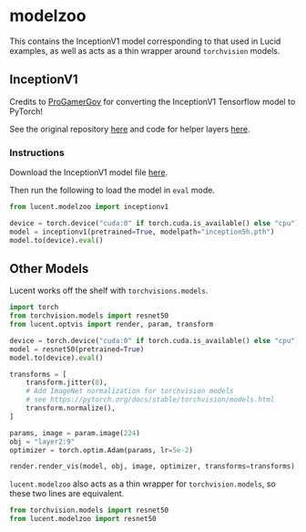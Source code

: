 # modelzoo

This contains the InceptionV1 model corresponding to that used in Lucid examples, as well as acts as a thin wrapper around `torchvision` models.

## InceptionV1

Credits to [ProGamerGov](https://github.com/ProGamerGov/) for converting the InceptionV1 Tensorflow model to PyTorch!

See the original repository [here](https://github.com/ProGamerGov/pytorch-old-tensorflow-models) and code for helper layers [here](https://github.com/ProGamerGov/neural-dream/blob/master/neural_dream/helper_layers.py).

### Instructions

Download the InceptionV1 model file [here](https://github.com/ProGamerGov/pytorch-old-tensorflow-models/raw/master/inception5h.pth).

Then run the following to load the model in `eval` mode.

```python
from lucent.modelzoo import inceptionv1

device = torch.device("cuda:0" if torch.cuda.is_available() else "cpu")
model = inceptionv1(pretrained=True, modelpath="inception5h.pth")
model.to(device).eval()
```

## Other Models

Lucent works off the shelf with `torchvisions.models`.

```python
import torch
from torchvision.models import resnet50
from lucent.optvis import render, param, transform

device = torch.device("cuda:0" if torch.cuda.is_available() else "cpu")
model = resnet50(pretrained=True)
model.to(device).eval()

transforms = [
	transform.jitter(8),
	# Add ImageNet normalization for torchvision models
	# see https://pytorch.org/docs/stable/torchvision/models.html
	transform.normalize(),
]

params, image = param.image(224)
obj = "layer2:9"
optimizer = torch.optim.Adam(params, lr=5e-2)

render.render_vis(model, obj, image, optimizer, transforms=transforms)
```

`lucent.modelzoo` also acts as a thin wrapper for `torchvision.models`, so these two lines are equivalent.

```python
from torchvision.models import resnet50
from lucent.modelzoo import resnet50
```
